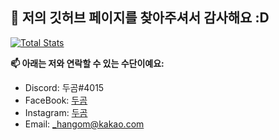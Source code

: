 ## 👐 저의 깃허브 페이지를 찾아주셔서 감사해요 :D

[![Total Stats](https://github-readme-stats.vercel.app/api?username=hgl-215&show_icons=true&theme=dark)](https://github.com/hgl-215)

**📫 아래는 저와 연락할 수 있는 수단이예요:**

- Discord: 두곰#4015
- FaceBook: [두곰](https://www.facebook.com/hg.aaqs1221/)
- Instagram: [두곰](https://www.instagram.com/hg_aaqs1221/)
- Email: [_hangom@kakao.com](mailto:_hangom@kakao.com)

